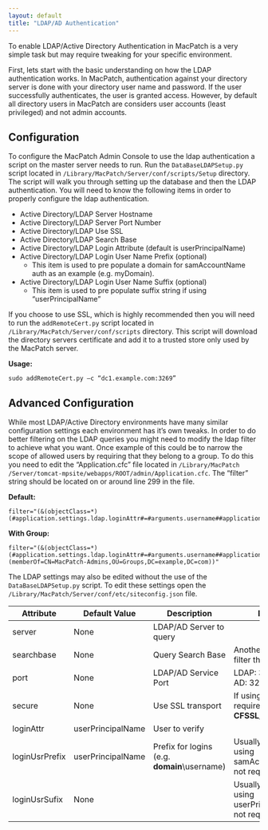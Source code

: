 ```yaml
---
layout: default
title: "LDAP/AD Authentication"
---
```



To enable LDAP/Active Directory Authentication in MacPatch is a very simple task but may require tweaking for your specific environment.

First, lets start with the basic understanding on how the LDAP authentication works. In MacPatch, authentication against your directory server is done with your directory user name and password. If the user successfully authenticates, the user is granted access. However, by default all directory users in MacPatch are considers user accounts (least privileged) and not admin accounts.

## Configuration
To configure the MacPatch Admin Console to use the ldap authentication a script on the master server needs to run. Run the `DataBaseLDAPSetup.py` script located in `/Library/MacPatch/Server/conf/scripts/Setup` directory. The script will walk you through setting up the database and then the LDAP authentication. You will need to know the following items in order to properly configure the ldap authentication.

* Active Directory/LDAP Server Hostname
* Active Directory/LDAP Server Port Number
* Active Directory/LDAP Use SSL
* Active Directory/LDAP Search Base
* Active Directory/LDAP Login Attribute (default is userPrincipalName)
* Active Directory/LDAP Login User Name Prefix (optional)
	* This item is used to pre populate a domain for samAccountName auth as an example (e.g. myDomain\).
* Active Directory/LDAP Login User Name Suffix (optional)
	* This item is used to pre populate suffix string if using “userPrincipalName”

If you choose to use SSL, which is highly recommended then you will need to run the `addRemoteCert.py` script located in `/Library/MacPatch/Server/conf/scripts` directory. This script will download the directory servers certificate and add it to a trusted store only used by the MacPatch server.

**Usage:**

	sudo addRemoteCert.py –c “dc1.example.com:3269”
	
## Advanced Configuration
While most LDAP/Active Directory environments have many similar configuration settings each environment has it’s own tweaks. In order to do better filtering on the LDAP queries you might need to modify the ldap filter to achieve what you want. Once example of this could be to narrow the scope of allowed users by requiring that they belong to a group. To do this you need to edit the “Application.cfc” file located in `/Library/MacPatch /Server/tomcat-mpsite/webapps/ROOT/admin/Application.cfc`. The “filter” string should be located on or around line 299 in the file.

**Default:**

	filter="(&(objectClass=*)(#application.settings.ldap.loginAttr#=#arguments.username##application.settings.ldap.loginUsrSufix#))"

**With Group:**

	filter="(&(objectClass=*)(#application.settings.ldap.loginAttr#=#arguments.username##application.settings.ldap.loginUsrSufix#)(memberOf=CN=MacPatch-Admins,OU=Groups,DC=example,DC=com))"
	
The LDAP settings may also be edited without the use of the `DataBaseLDAPSetup.py` script. To edit these settings open the `/Library/MacPatch/Server/conf/etc/siteconfig.json` file.

Attribute | Default Value | Description | Notes
---|---|---|---
server | None | LDAP/AD Server to query	| 
searchbase | None | Query Search Base | Another way to filter the search
port | None | LDAP/AD Service Port | LDAP: 389 or 636 <br>AD: 3268 or 3269
secure | None | Use SSL transport | If using SSL the required value is **CFSSL_BASIC**
loginAttr | userPrincipalName | User to verify | 
loginUsrPrefix | userPrincipalName | Prefix for logins (e.g. **domain**\username) | Usually used if using samAccountName not required
loginUsrSufix | None | <span></span> | Usually used when using userPrincipalName not required